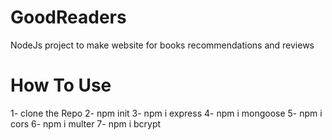# GoodReaders
NodeJs project to make website for books recommendations and reviews 

# How To Use 
1- clone the Repo
2- npm init 
3- npm i express
4- npm i mongoose
5- npm i cors
6- npm i multer 
7- npm i bcrypt
